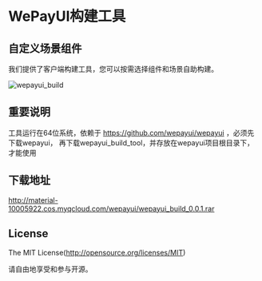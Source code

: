 # WePayUI构建工具

## 自定义场景组件

我们提供了客户端构建工具，您可以按需选择组件和场景自助构建。
<p>
    <img src="https://wepayui.github.io/img/wepayui_build.gif" alt="wepayui_build" class="wepayui-build-show">
</p>

## 重要说明
工具运行在64位系统，依赖于 https://github.com/wepayui/wepayui ，必须先下载wepayui，
再下载wepayui_build_tool，并存放在wepayui项目根目录下，才能使用

## 下载地址

http://material-10005922.cos.myqcloud.com/wepayui/wepayui_build_0.0.1.rar

## License

The MIT License(http://opensource.org/licenses/MIT)

请自由地享受和参与开源。
